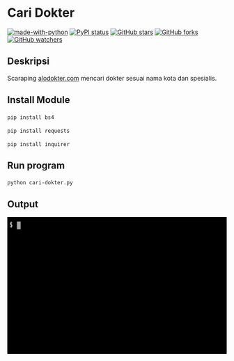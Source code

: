 #  Cari Dokter
[![made-with-python](https://img.shields.io/badge/Made%20with-Python-1f425f.svg)](https://www.python.org/)
[![PyPI status](https://img.shields.io/pypi/status/ansicolortags.svg)](https://pypi.python.org/pypi/ansicolortags/)
[![GitHub stars](https://badgen.net/github/stars/Khazulys/Caridokter)](https://GitHub.com/Khazulys/Caridokter/stargazers/)
[![GitHub forks](https://badgen.net/github/forks/Khazulys/Caridokter/)](https://GitHub.com/Khazulys/Caridokter/network/)
[![GitHub watchers](https://badgen.net/github/watchers/Khazulys/Caridokter/)](https://GitHub.com/Khazulys/Caridokter/watchers/)

## Deskripsi
Scaraping [alodokter.com](https://www.alodokter.com/cari-dokter) mencari dokter sesuai nama kota dan spesialis.

## Install Module
`pip install bs4`

`pip install requests`

`pip install inquirer`

## Run program
`python cari-dokter.py`

## Output
![Alt Text](src/InShot_20220207_231912564.gif)
